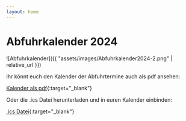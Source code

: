```yaml
---
layout: home
---
```


<!-- <article> -->
# Abfuhrkalender 2024

![Abfuhrkalender]({{ "assets/images/Abfuhrkalender2024-2.png" | relative_url }})

Ihr könnt euch den Kalender der Abfuhrtermine auch als pdf ansehen:

[Kalender als pdf](https://api.abfall.io/?key=efb75cbd1f08fae1d4e47ae72a85c655&mode=export&idhousenumber=5659&wastetypes=18,48,295&timeperiod=20240101-20241231&showinactive=false&type=pdf){:target="_blank"}


Oder die .ics Datei herunterladen und in euren Kalender einbinden:

[.ics Datei](https://api.abfall.io/?key=efb75cbd1f08fae1d4e47ae72a85c655&mode=export&idhousenumber=5659&wastetypes=18,48,295&timeperiod=20240101-20241231&showinactive=false&type=ics){:target="_blank"}

<!-- </article> -->

<!-- {% for post in site.posts %}
  <article>
    <h2>
      <a href="{{ post.url }}">
        {{ post.title }}
      </a>
    </h2>
    <time datetime="{{ post.date | date: "%Y-%m-%d" }}">{{ post.date | date_to_long_string }}</time>
    {{ post.content }}
  </article>
{% endfor %} -->
